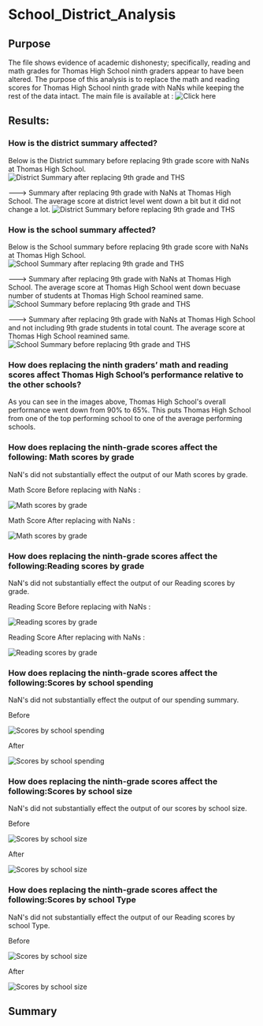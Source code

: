 # School_District_Analysis

## Purpose
The file shows evidence of academic dishonesty; specifically, reading and math grades for Thomas High School ninth graders appear to have been altered. The purpose of this analysis is to replace the math and reading scores for Thomas High School ninth grade with NaNs while keeping the rest of the data intact. 
The main file is available at : ![Click here](https://github.com/dhaval-28/School_District_Analysis/blob/main/PyCitySchools_Challenge.ipynb)


## Results:

### How is the district summary affected?
Below is the District summary before replacing 9th grade score with NaNs at Thomas High School. 
![District Summary after replacing 9th grade and THS](https://github.com/dhaval-28/School_District_Analysis/blob/main/Images/District_Summary_BeforeReplacement.png)

---> Summary after replacing 9th grade with NaNs at Thomas High School.  The average score at district level went down a bit but it did not change a lot. 
![District Summary before replacing 9th grade and THS](https://github.com/dhaval-28/School_District_Analysis/blob/main/Images/District_Summary_AfterReplacement.png)

### How is the school summary affected?
Below is the School summary before replacing 9th grade score with NaNs at Thomas High School. 
![School Summary after replacing 9th grade and THS](https://github.com/dhaval-28/School_District_Analysis/blob/main/Images/School_Summary_BeforeReplacement.png)

---> Summary after replacing 9th grade with NaNs at Thomas High School.  The average score at Thomas High School went down becuase number of students at Thomas High School reamined same. 
![School Summary before replacing 9th grade and THS](https://github.com/dhaval-28/School_District_Analysis/blob/main/Images/School_Summary_AfterReplacement.png)

---> Summary after replacing 9th grade with NaNs at Thomas High School and not including 9th grade students in total count.  The average score at Thomas High School reamined same. 
![School Summary before replacing 9th grade and THS](http://localhost:8888/view/Class/Module4%20Pandas/School_District_Analysis/Images/School_Summary_AfterReplacement-exclue9.png)

### How does replacing the ninth graders’ math and reading scores affect Thomas High School’s performance relative to the other schools?
As you can see in the images above, Thomas High School's overall performance went down from 90% to 65%. This puts Thomas High School from one of the top performing school to one of the average performing schools. 

### How does replacing the ninth-grade scores affect the following: Math scores by grade
NaN's did not substantially effect the output of our Math scores by grade.

Math Score Before replacing with NaNs :

![Math scores by grade](https://github.com/dhaval-28/School_District_Analysis/blob/main/Images/MathScore-at%20gradelevel-Before.png)

Math Score After replacing with NaNs :

![Math scores by grade](https://github.com/dhaval-28/School_District_Analysis/blob/main/Images/MathScore-at%20gradelevel-after.png)

### How does replacing the ninth-grade scores affect the following:Reading scores by grade
NaN's did not substantially effect the output of our Reading scores by grade.

Reading Score Before replacing with NaNs :

![Reading scores by grade](https://github.com/dhaval-28/School_District_Analysis/blob/main/Images/ReadingScore-at%20gradelevel-before.png)

Reading Score After replacing with NaNs :

![Reading scores by grade](https://github.com/dhaval-28/School_District_Analysis/blob/main/Images/ReadingScore-at%20gradelevel-after.png)

### How does replacing the ninth-grade scores affect the following:Scores by school spending
NaN's did not substantially effect the output of our spending summary.

Before
 
![Scores by school spending](https://github.com/dhaval-28/School_District_Analysis/blob/main/Images/Spending-Before.png)

After

![Scores by school spending](https://github.com/dhaval-28/School_District_Analysis/blob/main/Images/Spending-After.png)

### How does replacing the ninth-grade scores affect the following:Scores by school size
NaN's did not substantially effect the output of our scores by school size.

Before

![Scores by school size](https://github.com/dhaval-28/School_District_Analysis/blob/main/Images/SchoolSize-Before.png)

After

![Scores by school size](https://github.com/dhaval-28/School_District_Analysis/blob/main/Images/SchoolSize-After.png)

### How does replacing the ninth-grade scores affect the following:Scores by school Type
NaN's did not substantially effect the output of our Reading scores by school Type.

 Before
 
![Scores by school size](https://github.com/dhaval-28/School_District_Analysis/blob/main/Images/SchoolType-Before.png)

After

![Scores by school size](https://github.com/dhaval-28/School_District_Analysis/blob/main/Images/SchoolType-After.png)


## Summary

